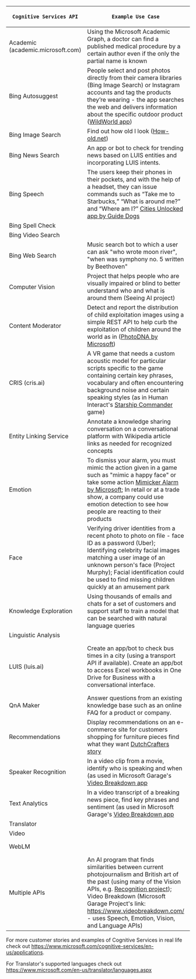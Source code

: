 | `Cognitive Services API` | `Example Use Case` | `Works Well For` | `Code Sample(s)` |
| --- | --- | --- | --- |
| Academic (academic.microsoft.com)  | Using the Microsoft Academic Graph, a doctor can find a published medical procedure by a certain author even if the only the partial name is known |  |  |
| Bing Autosuggest  | People select and post photos directly from their camera libraries (Bing Image Search) or Instagram accounts and tag the products they’re wearing - the app searches the web and delivers information about the specific outdoor product ([WildWorld app](https://www.microsoft.com/cognitive-services/en-us/wildworld))  |  |  |  
| Bing Image Search | Find out how old I look ([How-old.net](https://www.microsoft.com/cognitive-services/en-us/How-old)) |  |  |  
| Bing News Search | An app or bot to check for trending news based on LUIS entities and incorporating LUIS intents.  |  |  | [FreddyTheFishBot (C#)](https://blogs.msdn.microsoft.com/jamiedalton/2016/11/03/building-a-physical-bot-using-the-botframework-freddythefishbot-futuredecoded-2016/); [NewsBot for FB (Node.js)](https://github.com/alyssaong1/NodeNewsBot)  |
| Bing Speech  | The users keep their phones in their pockets, and with the help of a headset, they can issue commands such as “Take me to Starbucks,” “What is around me?” and “Where am I?” [Cities Unlocked app by Guide Dogs](https://www.microsoft.com/developerblog/real-life-code/2016/11/18/Improving-speech-and-intent-recognition-on-iOS.html) |  |  | [Rapid voice commands iOS](https://github.com/CatalystCode/rapid-voice-commands-ios); [SpotifySearch project](https://github.com/jpoon/spotifysearch) |
| Bing Spell Check  |  |  |  |  
| Bing Video Search |  |  |  |  
| Bing Web Search | Music search bot to which a user can ask "who wrote moon river", "when was symphony no. 5 written by Beethoven" |  |  |  
| Computer Vision  | Project that helps people who are visually impaired or blind to better understand who and what is around them (Seeing AI project)  |  |  |  
| Content Moderator  | Detect and report the distribution of child exploitation images using a simple REST API to help curb the exploitation of children around the world as in ([PhotoDNA by Microsoft](https://www.microsoft.com/en-us/PhotoDNA)) |  |  |  
| CRIS (cris.ai)  | A VR game that needs a custom acoustic model for particular scripts specific to the game containing certain key phrases, vocabulary and often encountering background noise and certain speaking styles (as in Human Interact's [Starship Commander](https://www.microsoft.com/cognitive-services/starship-commander-virtual-reality-meets-cognitive-services-in-new-science-fiction-game) game) |  |  |  
| Entity Linking Service  | Annotate a knowledge sharing conversation on a conversational platform with Wikipedia article links as needed for recognized concepts |  | [FootnoteBot (C#)](https://github.com/Microsoft/Cognitive-Samples-FootnoteBot)  |
| Emotion  | To dismiss your alarm, you must mimic the action given in a game such as "mimic a happy face" or take some action [Mimicker Alarm by Microsoft](https://www.microsoft.com/cognitive-services/en-us/mimickeralarm); In retail or at a trade show, a company could use emotion detection to see how people are reacting to their products |  | [MimickerAlarm code for Android](https://github.com/Microsoft/ProjectOxford-Apps-MimickerAlarm) |  
| Face  | Verifying driver identities from a recent photo to photo on file - face ID as a password (Uber); Identifying celebrity facial images matching a user image of an unknown person's face (Project Murphy); Facial identification could be used to find missing children quickly at an amusement park  |  |  |
| Knowledge Exploration  | Using thousands of emails and chats for a set of customers and support staff to train a model that can be searched with natural language queries |  |  |
| Linguistic Analysis  |  |  |  |
| LUIS (luis.ai)  | Create an app/bot to check bus times in a city (using a transport API if available). Create an app/bot to access Excel workbooks in One Drive for Business with a conversational interface. |  | [BusBot (Node.js)](https://github.com/liliankasem/busbot); [ExcelBot (C#)](https://github.com/microsoftgraph/botframework-csharp-excelbot-rest-sample); [Multilinqual child-bot orchestrator bot (Node.js)](https://github.com/morsh/multilingual-uber-bot) |
| QnA Maker  | Answer questions from an existing knowledge base such as an online FAQ for a product or company. |  |  |
| Recommendations  | Display recommendations on an e-commerce site for customers shopping for furniture pieces find what they want [DutchCrafters story](https://www.microsoft.com/cognitive-services/en-us/dutchcrafters) |  |  |
| Speaker Recognition  | In a video clip from a movie, identify who is speaking and when (as used in Microsoft Garage's [Video Breakdown app](https://www.microsoft.com/en-us/garage/project-details.aspx?project=video-breakdown)  |  |  |
| Text Analytics  | In a video transcript of a breaking news piece, find key phrases and sentiment (as used in Microsoft Garage's [Video Breakdown app](https://www.microsoft.com/en-us/garage/project-details.aspx?project=video-breakdown) |  |  |
| Translator  |  |  |  |
| Video  |  |  |  |
| WebLM  |  |  | [Windows client library](https://github.com/Microsoft/Cognitive-WebLM-Windows) |
| Multiple APIs | An AI program that finds similarities between current photojournalism and British art of the past (using many of the Vision APIs, e.g. [Recognition project](http://recognition.tate.org.uk/)); Video Breakdown (Microsoft Garage Project's link: https://www.videobreakdown.com/ - uses Speech, Emotion, Vision, and Language APIs) |  |  |

For more customer stories and examples of Cognitive Services in real life check out https://www.microsoft.com/cognitive-services/en-us/applications.

For Translator's supported languages check out https://www.microsoft.com/en-us/translator/languages.aspx